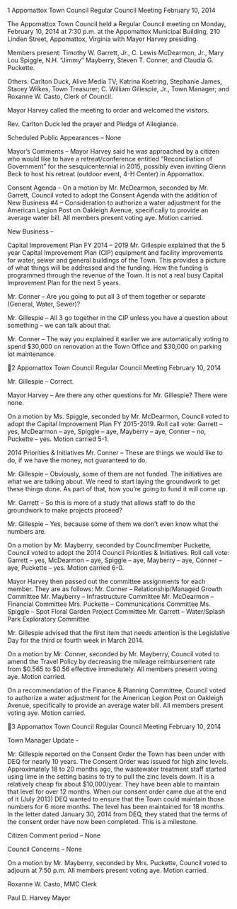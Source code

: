 1  Appomattox Town Council
Regular Council Meeting
February 10, 2014

The Appomattox Town Council held a Regular Council meeting on Monday, February 10, 2014
at 7:30 p.m. at the Appomattox Municipal Building, 210 Linden Street, Appomattox, Virginia
with Mayor Harvey presiding.

Members present:  Timothy W. Garrett, Jr., C. Lewis McDearmon, Jr., Mary Lou Spiggle, N.H.
“Jimmy” Mayberry, Steven T. Conner, and Claudia G. Puckette.

Others:  Carlton Duck, Alive Media TV; Katrina Koetring, Stephanie James, Stacey Wilkes,
Town Treasurer; C. William Gillespie, Jr., Town Manager; and Roxanne W. Casto, Clerk of
Council.

Mayor Harvey called the meeting to order and welcomed the visitors.

Rev. Carlton Duck led the prayer and Pledge of Allegiance.

Scheduled Public Appearances –
None

Mayor’s Comments –
Mayor Harvey said he was approached by a citizen who would like to have a retreat/conference
entitled “Reconciliation of Government” for the sesquicentennial in 2015, possibly even inviting
Glenn Beck to host his retreat (outdoor event, 4-H Center) in Appomattox.

Consent Agenda –
On a motion by Mr. McDearmon, seconded by Mr. Garrett, Council voted to adopt the Consent
Agenda with the addition of New Business #4 – Consideration to authorize a water adjustment
for the American Legion Post on Oakleigh Avenue, specifically to provide an average water bill.
All members present voting aye.  Motion carried.

New Business –

Capital Improvement Plan FY 2014 – 2019
Mr. Gillespie explained that the 5 year Capital Improvement Plan (CIP) equipment and facility
improvements for water, sewer and general buildings of the Town.  This provides a picture of
what things will be addressed and the funding.  How the funding is programmed through the
revenue of the Town.  It is not a real busy Capital Improvement Plan for the next 5 years.

Mr. Conner – Are you going to put all 3 of them together or separate (General, Water, Sewer)?

Mr. Gillespie – All 3 go together in the CIP unless you have a question about something – we
can talk about that.

Mr. Conner – The way you explained it earlier we are automatically voting to spend $30,000 on
renovation at the Town Office and $30,000 on parking lot maintenance.

2  Appomattox Town Council
Regular Council Meeting
February 10, 2014

Mr. Gillespie – Correct.

Mayor Harvey – Are there any other questions for Mr. Gillespie?  There were none.

On a motion by Ms. Spiggle, seconded by Mr. McDearmon, Council voted to adopt the Capital
Improvement Plan FY 2015-2019.
Roll call vote:  Garrett – yes, McDearmon – aye, Spiggle – aye, Mayberry – aye, Conner – no,
Puckette – yes.  Motion carried 5-1.

2014 Priorities & Initiatives
Mr. Conner – These are things we would like to do, if we have the money, not guaranteed to do.

Mr. Gillespie – Obviously, some of them are not funded.  The initiatives are what we are talking
about.  We need to start laying the groundwork to get these things done.  As part of that, how
you’re going to fund it will come up.

Mr. Garrett – So this is more of a study that allows staff to do the groundwork to make projects
proceed?

Mr. Gillespie – Yes, because some of them we don’t even know what the numbers are.

On a motion by Mr. Mayberry, seconded by Councilmember Puckette, Council voted to adopt
the 2014 Council Priorities & Initiatives.
Roll call vote:  Garrett – yes, McDearmon – aye, Spiggle – aye, Mayberry – aye, Conner – aye,
Puckette – yes.  Motion carried 6-0.

Mayor Harvey then passed out the committee assignments for each member.  They are as
follows:
Mr. Conner – Relationship/Managed Growth Committee
Mr. Mayberry – Infrastructure Committee
Mr. McDearmon – Financial Committee
Mrs. Puckette – Communications Committee
Ms. Spiggle – Spot Floral Garden Project Committee
Mr. Garrett – Water/Splash Park Exploratory Committee

Mr. Gillespie advised that the first item that needs attention is the Legislative Day for the third or
fourth week in March 2014.

On a motion by Mr. Conner, seconded by Mr. Mayberry, Council voted to amend the Travel
Policy by decreasing the mileage reimbursement rate from $0.565 to $0.56 effective
immediately.  All members present voting aye.  Motion carried.

On a recommendation of the Finance & Planning Committee, Council voted to authorize a water
adjustment for the American Legion Post on Oakleigh Avenue, specifically to provide an
average water bill.  All members present voting aye.  Motion carried.

3  Appomattox Town Council
Regular Council Meeting
February 10, 2014

Town Manager Update –

Mr. Gillespie reported on the Consent Order the Town has been under with DEQ for nearly 10
years.  The Consent Order was issued for high zinc levels.  Approximately 18 to 20 months ago,
the wastewater treatment staff started using lime in the setting basins to try to pull the zinc levels
down.  It is a relatively cheap fix about $10,000/year.  They have been able to maintain that level
for over 12 months.  When our consent order came due at the end of it (July 2013) DEQ wanted
to ensure that the Town could maintain those numbers for 6 more months.  The level has been
maintained for 18 months.  In the letter dated January 30, 2014 from DEQ, they stated that the
terms of the consent order have now been completed.  This is a milestone.

Citizen Comment period –
None

Council Concerns –
None

On a motion by Mr. Mayberry, seconded by Mrs. Puckette, Council voted to adjourn at
7:50 p.m.  All members present voting aye.  Motion carried.

Roxanne W. Casto, MMC
Clerk

Paul D. Harvey
Mayor

